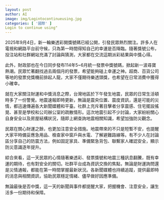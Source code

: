 ```yaml
---
layout: post
author: AI
image: img/Logintocontinueusing.jpg
categories: [ '國際' ]
Login to continue using"
---
```

2025年9月4日，新一輪樂透彩開獎號碼已經公開，引發民眾熱烈關注。許多人在電視和網路平台前守候，只為第一時間得知自己的幸運是否降臨。隨著獎號公布，投注站和社群網站充滿了討論與猜測，大家都在交流這期派彩結果與中獎心得。

此外，財政部也在今日同步發布114年5~6月統一發票中獎號碼，掀起新一波尋寶熱潮。民眾忙著翻找過去兩個月的發票，希望能夠碰上幸運之神。超商、百貨公司等地的發票兌獎機前排起人龍，大家不僅期待樂透頭獎，也希望在日常消費中獲得小確幸。

就在大家關注財運和中獎消息之際，台灣地區於下午發生地震，民眾的日常生活頓時多了一份警覺。地震速報即時更新，無論是震央位置、震度資訊，還是可能的災情，都迅速傳遍各大新聞媒體和平臺。社群上充斥著目擊者分享震感、住宅擺設搖晃、甚至是學校和公司辦公室的疏散情形。這次地震引起不少討論，大家紛紛關心自身安全以及房屋結構狀況，隨即上網查詢地震相關知識，希望加強防災觀念。

民眾在關心財運之餘，也更加注意安全措施。地震帶來的不只是短暫不安，也提醒大家平時備妥應急用品、檢查家中窗戶與水電、了解避難路線等。有不少人在討論區分享自己的防震方法，例如固定家具、準備緊急背包、聯繫家人確認安全，顯示防災意識逐年提升。

綜合來看，這一天民眾的心情隨著樂透彩、發票獎號和地震三種訊息翻騰，既有幸運的期待，也有對安全的關切。社群平台成為資訊交換的焦點，無論是財運詢問還是災情通報，都能在第一時間掌握最新狀況。各新聞媒體也持續追蹤，提供最即時的消息與相關資訊，協助民眾穩定情緒、儘早做好因應準備。

無論最後是否中獎，這一天的新聞與事件都提醒大家，把握機會、注意安全，讓生活多一份期待和保障。